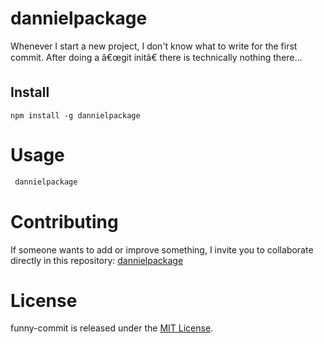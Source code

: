# dannielpackage

Whenever I start a new project, I don't know what to write for the first commit. After doing a â€œgit initâ€ there is technically nothing there...

## Install

```npm
npm install -g dannielpackage
```

# Usage

```bash
 dannielpackage
```

# Contributing

If someone wants to add or improve something, I invite you to collaborate directly in this repository: [dannielpackage](https://github.com/gndx/dannielpackage)

# License

funny-commit is released under the [MIT License](https://opensource.org/licenses/MIT).
